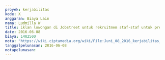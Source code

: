 ```yaml
---
proyek: kerjabilitas
kode: X
anggaran: Biaya Lain
nama: Ludmilla W
title: iklan lowongan di Jobstreet untuk rekruitmen staf-staf untuk proyek kerjabilitas
date: 2016-06-08
biaya: 1402500
nota: "https://wiki.ciptamedia.org/wiki/File:Juni_08_2016_kerjabilitas_x_iklan_lowongan_jobstreet_Ludmilla.pdf"
tanggalpelunasan: 2016-06-08
notapelunasan:
---
```

